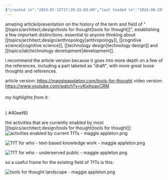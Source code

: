 ```yaml
---
{"created in":"2024-07-12T17:29:32-03:00","last tended to":"2024-08-20T15:44:12-03:00","tags":["toolsforthought","essay","knowledgemanagement","highlights","video","tier1","resource"],"dg-publish":true,"permalink":"/references/design/tools-for-thought-as-cultural-practices-not-computational-objects/","dgPassFrontmatter":true,"created":"2024-07-12T17:29:32.294-03:00","updated":"2024-08-20T16:01:33.888-03:00"}
---
```


amazing article/presentation on the history of the term and field of "[[topics/architect;design/tools for thought\|tools for thought]]", establishing a few important distinctions. essential to anyone thinking about [[topics/architect;design/anthropology\|anthropology]], [[cognitive science\|cognitive science]], [[technology design\|technology design]] and [[topics/lab/technology development\|development]].

i recommend the article version because it goes into more depth on a few of the references, including a part labeled as "draft", with more great loose thoughts and references.

article version: https://maggieappleton.com/tools-for-thought
video version: https://www.youtube.com/watch?v=yKjxhoavCRM

###### my highlights from it:
{ #40eef6}


the activities that are currently enabled by most [[topics/architect;design/tools for thought\|tools for thought]]:
![activities enabled by current TfTs - maggie appleton.png](/img/user/images/excerpts%20&%20quotes/activities%20enabled%20by%20current%20TfTs%20-%20maggie%20appleton.png)

![TfT for who - text-based knowledge work - maggie appleton.png](/img/user/images/excerpts%20&%20quotes/TfT%20for%20who%20-%20text-based%20knowledge%20work%20-%20maggie%20appleton.png)

![TfT for who - underserved public - maggie appleton.png](/img/user/images/excerpts%20&%20quotes/TfT%20for%20who%20-%20underserved%20public%20-%20maggie%20appleton.png)

so a useful frame for the existing field of TfTs is this:

![tools for thought landscape - maggie appleton.png](/img/user/images/models%20&%20frameworks/tools%20for%20thought%20landscape%20-%20maggie%20appleton.png)